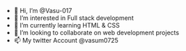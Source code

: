 - 👋 Hi, I’m @Vasu-017
- 👀 I’m interested in Full stack development
- 🌱 I’m currently learning HTML & CSS
- 💞️ I’m looking to collaborate on web development projects
- 📫 My twitter Account @vasum0725

<!---
Vasu-017/Vasu-017 is a ✨ special ✨ repository because its `README.md` (this file) appears on your GitHub profile.
You can click the Preview link to take a look at your changes.
--->
